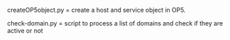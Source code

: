 createOP5object.py = create a host and service object in OP5.

check-domain.py = script to process a list of domains and check if they are active or not
